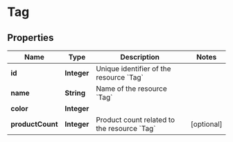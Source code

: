 

# Tag


## Properties

| Name | Type | Description | Notes |
|------------ | ------------- | ------------- | -------------|
|**id** | **Integer** | Unique identifier of the resource &#x60;Tag&#x60; |  |
|**name** | **String** | Name of the resource &#x60;Tag&#x60; |  |
|**color** | **Integer** |  |  |
|**productCount** | **Integer** | Product count related to the resource &#x60;Tag&#x60; |  [optional] |



